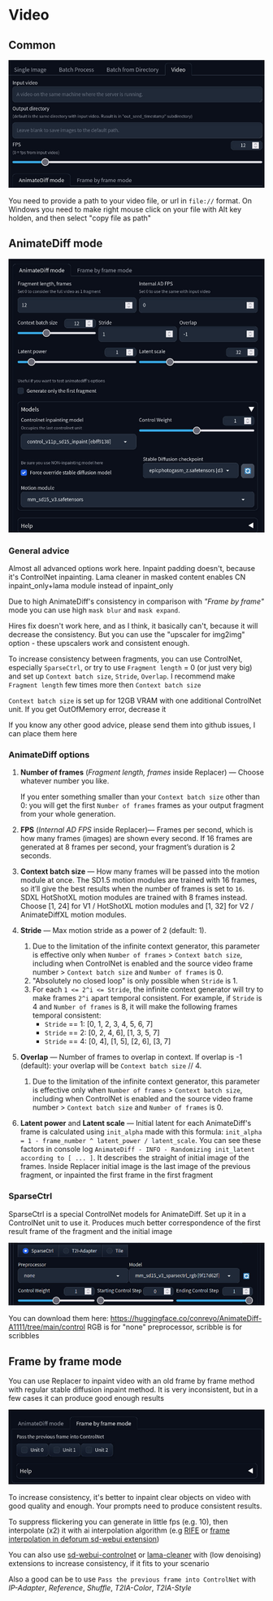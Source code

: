 # Video

## Common
![](/docs/images/replacer_video_common.jpg)

You need to provide a path to your video file, or url in `file://` format. On Windows you need to make right mouse click on your file with Alt key holden, and then select "copy file as path"

## AnimateDiff mode
![](/docs/images/replacer_video_animate_diff.jpg)

### General advice
Almost all advanced options work here. Inpaint padding doesn't, because it's ControlNet inpainting. Lama cleaner in masked content enables CN inpaint_only+lama module instead of inpaint_only

Due to high AnimateDiff's consistency in comparison with *"Frame by frame"* mode you can use high `mask blur` and `mask expand`.

Hires fix doesn't work here, and as I think, it basically can't, because it will decrease the consistency. But you can use the "upscaler for img2img" option - these upscalers work and consistent enough.

To increase consistency between fragments, you can use ControlNet, especially `SparseCtrl`, or try to use `Fragment length` = 0 (or just very big) and set up `Context batch size`, `Stride`, `Overlap`. I recommend make `Fragment length` few times more then `Context batch size`

`Context batch size` is set up for 12GB VRAM with one additional ControlNet unit. If you get OutOfMemory error, decrease it

If you know any other good advice, please send them into github issues, I can place them here

### AnimateDiff options
1. **Number of frames** (*Fragment length, frames* inside Replacer) — Choose whatever number you like.

    If you enter something smaller than your `Context batch size` other than 0: you will get the first `Number of frames` frames as your output fragment from your whole generation.
1. **FPS** (*Internal AD FPS* inside Replacer)— Frames per second, which is how many frames (images) are shown every second. If 16 frames are generated at 8 frames per second, your fragment’s duration is 2 seconds.

1. **Context batch size** — How many frames will be passed into the motion module at once. The SD1.5 motion modules are trained with 16 frames, so it’ll give the best results when the number of frames is set to `16`. SDXL HotShotXL motion modules are trained with 8 frames instead. Choose [1, 24] for V1 / HotShotXL motion modules and [1, 32] for V2 / AnimateDiffXL motion modules.
1. **Stride** — Max motion stride as a power of 2 (default: 1).
    1. Due to the limitation of the infinite context generator, this parameter is effective only when `Number of frames` > `Context batch size`, including when ControlNet is enabled and the source video frame number > `Context batch size` and `Number of frames` is 0.
    1. "Absolutely no closed loop" is only possible when `Stride` is 1.
    1. For each `1 <= 2^i <= Stride`, the infinite context generator will try to make frames `2^i` apart temporal consistent. For example, if `Stride` is 4 and `Number of frames` is 8, it will make the following frames temporal consistent:
        - `Stride` == 1: [0, 1, 2, 3, 4, 5, 6, 7]
        - `Stride` == 2: [0, 2, 4, 6], [1, 3, 5, 7]
        - `Stride` == 4: [0, 4], [1, 5], [2, 6], [3, 7]
1. **Overlap** — Number of frames to overlap in context. If overlap is -1 (default): your overlap will be `Context batch size` // 4.
    1. Due to the limitation of the infinite context generator, this parameter is effective only when `Number of frames` > `Context batch size`, including when ControlNet is enabled and the source video frame number > `Context batch size` and `Number of frames` is 0.
1. **Latent power** and **Latent scale** — Initial latent for each AnimateDiff's frame is calculated using `init_alpha` made with this formula: `init_alpha = 1 - frame_number ^ latent_power / latent_scale`. You can see these factors in console log `AnimateDiff - INFO - Randomizing init_latent according to [ ... ]`. It describes the straight of initial image of the frames. Inside Replacer initial image is the last image of the previous fragment, or inpainted the first frame in the first fragment

### SparseCtrl
SparseCtrl is a special ControlNet models for AnimateDiff. Set up it in a ControlNet unit to use it. Produces much better correspondence of the first result frame of the fragment and the initial image

![](/docs/images/replacer_video_sparsectrl.jpg)

You can download them here: https://huggingface.co/conrevo/AnimateDiff-A1111/tree/main/control RGB is for "none" preprocessor, scribble is for scribbles

## Frame by frame mode
You can use Replacer to inpaint video with an old frame by frame method with regular stable diffusion inpaint method. It is very inconsistent, but in a few cases it can produce good enough results

![](/docs/images/replacer_video_frame_by_frame.jpg)

To increase consistency, it's better to inpaint clear objects on video with good quality and enough. Your prompts need to produce consistent results.

To suppress flickering you can generate in little fps (e.g. 10), then interpolate (x2) it with ai interpolation algorithm (e.g [RIFE](https://github.com/megvii-research/ECCV2022-RIFE) or [frame interpolation in deforum sd-webui extension](https://github.com/deforum-art/sd-webui-deforum/wiki/Upscaling-and-Frame-Interpolation))

You can also use [sd-webui-controlnet](https://github.com/Mikubill/sd-webui-controlnet) or [lama-cleaner](https://github.com/light-and-ray/sd-webui-lama-cleaner-masked-content) with (low denoising) extensions to increase consistency, if it fits to your scenario

Also a good can be to use `Pass the previous frame into ControlNet` with _IP-Adapter_, _Reference_, _Shuffle_, _T2IA-Color_, _T2IA-Style_


